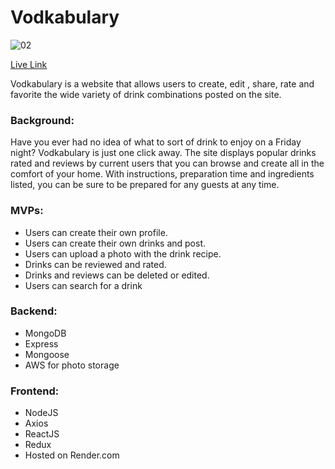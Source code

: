 # Vodkabulary
![02](https://user-images.githubusercontent.com/65047030/120117425-015ff400-c142-11eb-9bfa-12eb9cd3ccd5.jpg)

[Live Link](https://vodkabulary-9rms.onrender.com/#/discover)

Vodkabulary is a website that allows users to create, edit , share, rate and favorite the wide variety of drink combinations posted on the site. 

### Background:
Have you ever had no idea of what to sort of drink to enjoy on a Friday night? Vodkabulary is just one click away. The site displays popular drinks rated and reviews by current users that you can browse and create all in the comfort of your home. With instructions, preparation time and ingredients listed, you can be sure to be prepared for any guests at any time. 

### MVPs:

* Users can create their own profile.
* Users can create their own drinks and post.
* Users can upload a photo with the drink recipe.
* Drinks can be reviewed and rated.
* Drinks and reviews can be deleted or edited.
* Users can search for a drink

### Backend:

* MongoDB
* Express
* Mongoose
* AWS for photo storage

### Frontend:

* NodeJS
* Axios
* ReactJS
* Redux
* Hosted on Render.com

